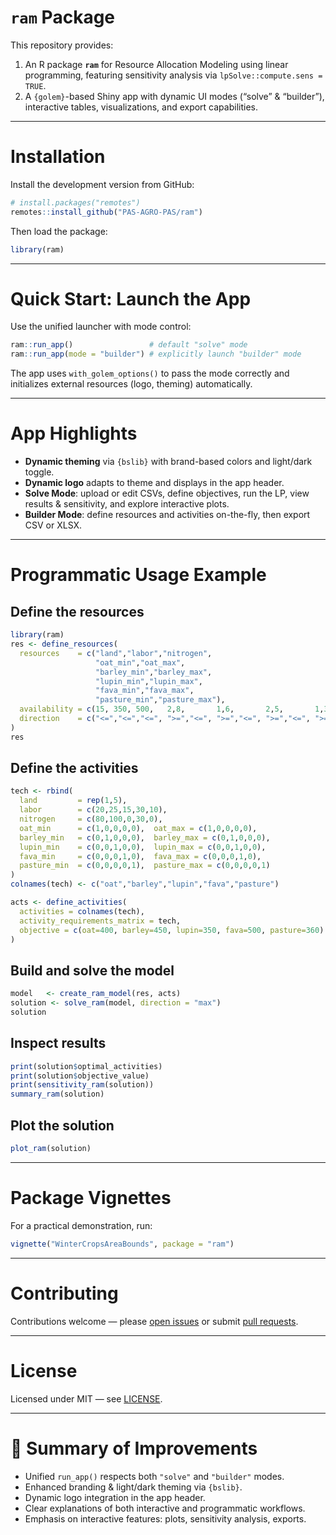 
<!-- README.md is generated from README.Rmd. Please edit this file -->

# `ram` Package

This repository provides:

1.  An R package **`ram`** for Resource Allocation Modeling using linear
    programming, featuring sensitivity analysis via
    `lpSolve::compute.sens = TRUE`.
2.  A `{golem}`-based Shiny app with dynamic UI modes (“solve” &
    “builder”), interactive tables, visualizations, and export
    capabilities.

------------------------------------------------------------------------

# Installation

Install the development version from GitHub:

``` r
# install.packages("remotes")
remotes::install_github("PAS-AGRO-PAS/ram")
```

Then load the package:

``` r
library(ram)
```

------------------------------------------------------------------------

# Quick Start: Launch the App

Use the unified launcher with mode control:

``` r
ram::run_app()                 # default "solve" mode
ram::run_app(mode = "builder") # explicitly launch "builder" mode
```

The app uses `with_golem_options()` to pass the mode correctly and
initializes external resources (logo, theming) automatically.

------------------------------------------------------------------------

# App Highlights

- **Dynamic theming** via `{bslib}` with brand-based colors and
  light/dark toggle.
- **Dynamic logo** adapts to theme and displays in the app header.
- **Solve Mode**: upload or edit CSVs, define objectives, run the LP,
  view results & sensitivity, and explore interactive plots.
- **Builder Mode**: define resources and activities on-the-fly, then
  export CSV or XLSX.

------------------------------------------------------------------------

# Programmatic Usage Example

## Define the resources

``` r
library(ram)
res <- define_resources(
  resources    = c("land","labor","nitrogen",
                   "oat_min","oat_max",
                   "barley_min","barley_max",
                   "lupin_min","lupin_max",
                   "fava_min","fava_max",
                   "pasture_min","pasture_max"),
  availability = c(15, 350, 500,   2,8,       1,6,       2,5,       1,3,       2,4),
  direction    = c("<=","<=","<=", ">=","<=", ">=","<=", ">=","<=", ">=","<=", ">=","<=")
)
res
```

## Define the activities

``` r
tech <- rbind(
  land         = rep(1,5),
  labor        = c(20,25,15,30,10),
  nitrogen     = c(80,100,0,30,0),
  oat_min      = c(1,0,0,0,0),  oat_max = c(1,0,0,0,0),
  barley_min   = c(0,1,0,0,0),  barley_max = c(0,1,0,0,0),
  lupin_min    = c(0,0,1,0,0),  lupin_max = c(0,0,1,0,0),
  fava_min     = c(0,0,0,1,0),  fava_max = c(0,0,0,1,0),
  pasture_min  = c(0,0,0,0,1),  pasture_max = c(0,0,0,0,1)
)
colnames(tech) <- c("oat","barley","lupin","fava","pasture")

acts <- define_activities(
  activities = colnames(tech),
  activity_requirements_matrix = tech,
  objective = c(oat=400, barley=450, lupin=350, fava=500, pasture=360)
)
```

## Build and solve the model

``` r
model   <- create_ram_model(res, acts)
solution <- solve_ram(model, direction = "max")
solution
```

## Inspect results

``` r
print(solution$optimal_activities)
print(solution$objective_value)
print(sensitivity_ram(solution))
summary_ram(solution)
```

## Plot the solution

``` r
plot_ram(solution)
```

------------------------------------------------------------------------

# Package Vignettes

For a practical demonstration, run:

``` r
vignette("WinterCropsAreaBounds", package = "ram")
```

------------------------------------------------------------------------

# Contributing

Contributions welcome — please [open
issues](https://github.com/PAS-AGRO-PAS/ram/issues) or submit [pull
requests](https://github.com/PAS-AGRO-PAS/ram/pulls).

------------------------------------------------------------------------

# License

Licensed under MIT — see
[LICENSE](https://github.com/PAS-AGRO-PAS/ram/blob/main/LICENSE.md).

------------------------------------------------------------------------

# 📝 Summary of Improvements

- Unified `run_app()` respects both `"solve"` and `"builder"` modes.
- Enhanced branding & light/dark theming via `{bslib}`.
- Dynamic logo integration in the app header.
- Clear explanations of both interactive and programmatic workflows.
- Emphasis on interactive features: plots, sensitivity analysis,
  exports.
